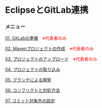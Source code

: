 # EclipseとGitLab連携

### メニュー

<a href="/text/01-create-gitlab.md">01. GitLabの準備</a>&emsp;<span style="color:red">※代表者のみ</span>

<a href="/text/02-maven-project.md">02. Mavenプロジェクトの作成</a>&emsp;<span style="color:red">※代表者のみ</span>

<a href="/text/03-upload-project.md">03. プロジェクトのアップロード</a>&emsp;<span style="color:red">※代表者のみ</span>

<a href="/text/04-import-project.md">04. プロジェクトの取り込み</a>

<a href="/text/05-switch-branch.md">05. ブランチによる開発</a>

<a href="/text/06-conflict.md">06. コンフリクトと対処方法</a>

<a href="/text/07-assume-unchanged.md">07. コミット対象外の設定</a>
